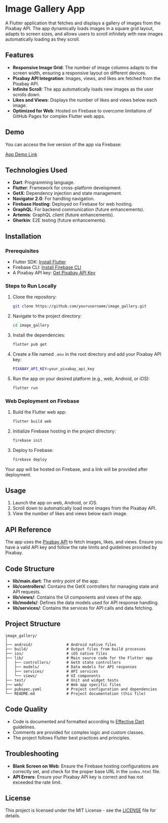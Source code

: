 

# Image Gallery App

A Flutter application that fetches and displays a gallery of images from the Pixabay API. The app dynamically loads images in a square grid layout, adapts to screen sizes, and allows users to scroll infinitely with new images automatically loading as they scroll.

## Features

- **Responsive Image Grid**: The number of image columns adapts to the screen width, ensuring a responsive layout on different devices.
- **Pixabay API Integration**: Images, views, and likes are fetched from the Pixabay API.
- **Infinite Scroll**: The app automatically loads new images as the user scrolls down.
- **Likes and Views**: Displays the number of likes and views below each image.
- **Optimized for Web**: Hosted on Firebase to overcome limitations of GitHub Pages for complex Flutter web apps.

## Demo

You can access the live version of the app via Firebase:

[App Demo Link](https://imagegallery-ff281.web.app/)

## Technologies Used

- **Dart**: Programming language.
- **Flutter**: Framework for cross-platform development.
- **GetX**: Dependency injection and state management.
- **Navigator 2.0**: For handling navigation.
- **Firebase Hosting**: Deployed on Firebase for web hosting.
- **GraphQL**: For backend communication (future enhancements).
- **Artemis**: GraphQL client (future enhancements).
- **Gherkin**: E2E testing (future enhancements).

## Installation

### Prerequisites

- Flutter SDK: [Install Flutter](https://flutter.dev/docs/get-started/install)
- Firebase CLI: [Install Firebase CLI](https://firebase.google.com/docs/cli#install_the_firebase_cli)
- A Pixabay API key: [Get Pixabay API Key](https://pixabay.com/api/docs/)

### Steps to Run Locally

1. Clone the repository:
   ```bash
   git clone https://github.com/yourusername/image_gallery.git
   ```

2. Navigate to the project directory:
   ```bash
   cd image_gallery
   ```

3. Install the dependencies:
   ```bash
   flutter pub get
   ```

4. Create a file named `.env` in the root directory and add your Pixabay API key:
   ```bash
   PIXABAY_API_KEY=your_pixabay_api_key
   ```

5. Run the app on your desired platform (e.g., web, Android, or iOS):
   ```bash
   flutter run
   ```

### Web Deployment on Firebase

1. Build the Flutter web app:
   ```bash
   flutter build web
   ```

2. Initialize Firebase hosting in the project directory:
   ```bash
   firebase init
   ```

3. Deploy to Firebase:
   ```bash
   firebase deploy
   ```

Your app will be hosted on Firebase, and a link will be provided after deployment.

## Usage

1. Launch the app on web, Android, or iOS.
2. Scroll down to automatically load more images from the Pixabay API.
3. View the number of likes and views below each image.

## API Reference

The app uses the [Pixabay API](https://pixabay.com/api/docs/) to fetch images, likes, and views. Ensure you have a valid API key and follow the rate limits and guidelines provided by Pixabay.

## Code Structure

- **lib/main.dart**: The entry point of the app.
- **lib/controllers/**: Contains the GetX controllers for managing state and API requests.
- **lib/views/**: Contains the UI components and views of the app.
- **lib/models/**: Defines the data models used for API response handling.
- **lib/services/**: Contains the services for API calls and data fetching.

## Project Structure

```plaintext
image_gallery/
│
├── android/               # Android native files
├── build/                 # Output files from build processes
├── ios/                   # iOS native files
├── lib/                   # Main source code for the Flutter app
│   ├── controllers/       # GetX state controllers
│   ├── models/            # Data models for API responses
│   ├── services/          # API services
│   └── views/             # UI components
├── test/                  # Unit and widget tests
├── web/                   # Web app specific files
├── pubspec.yaml           # Project configuration and dependencies
└── README.md              # Project documentation (this file)
```

## Code Quality

- Code is documented and formatted according to [Effective Dart](https://dart.dev/guides/language/effective-dart) guidelines.
- Comments are provided for complex logic and custom classes.
- The project follows Flutter best practices and principles.

## Troubleshooting

- **Blank Screen on Web**: Ensure the Firebase hosting configurations are correctly set, and check for the proper base URL in the `index.html` file.
- **API Errors**: Ensure your Pixabay API key is correct and has not exceeded the rate limit.

## License

This project is licensed under the MIT License - see the [LICENSE](LICENSE) file for details.


